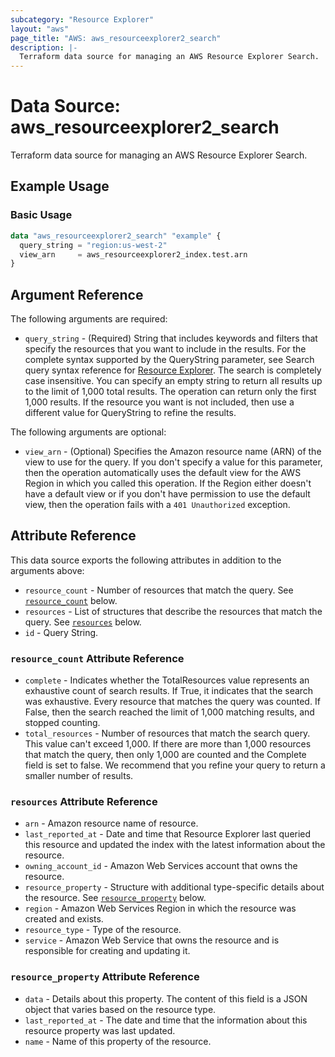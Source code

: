 ```yaml
---
subcategory: "Resource Explorer"
layout: "aws"
page_title: "AWS: aws_resourceexplorer2_search"
description: |-
  Terraform data source for managing an AWS Resource Explorer Search.
---
```

# Data Source: aws_resourceexplorer2_search

Terraform data source for managing an AWS Resource Explorer Search.

## Example Usage

### Basic Usage

```terraform
data "aws_resourceexplorer2_search" "example" {
  query_string = "region:us-west-2"
  view_arn     = aws_resourceexplorer2_index.test.arn
}
```

## Argument Reference

The following arguments are required:

* `query_string` - (Required) String that includes keywords and filters that specify the resources that you want to include in the results. For the complete syntax supported by the QueryString parameter, see Search query syntax reference for [Resource Explorer](https://docs.aws.amazon.com/resource-explorer/latest/userguide/using-search-query-syntax.html). The search is completely case insensitive. You can specify an empty string to return all results up to the limit of 1,000 total results. The operation can return only the first 1,000 results. If the resource you want is not included, then use a different value for QueryString to refine the results.

The following arguments are optional:

* `view_arn` - (Optional) Specifies the Amazon resource name (ARN) of the view to use for the query. If you don't specify a value for this parameter, then the operation automatically uses the default view for the AWS Region in which you called this operation. If the Region either doesn't have a default view or if you don't have permission to use the default view, then the operation fails with a `401 Unauthorized` exception.

## Attribute Reference

This data source exports the following attributes in addition to the arguments above:

* `resource_count` - Number of resources that match the query. See [`resource_count`](#resource_count-attribute-reference) below.
* `resources` - List of structures that describe the resources that match the query. See [`resources`](#resources-attribute-reference) below.
* `id` - Query String.

### `resource_count` Attribute Reference

* `complete` - Indicates whether the TotalResources value represents an exhaustive count of search results. If True, it indicates that the search was exhaustive. Every resource that matches the query was counted. If False, then the search reached the limit of 1,000 matching results, and stopped counting.
* `total_resources` - Number of resources that match the search query. This value can't exceed 1,000. If there are more than 1,000 resources that match the query, then only 1,000 are counted and the Complete field is set to false. We recommend that you refine your query to return a smaller number of results.

### `resources` Attribute Reference

* `arn` - Amazon resource name of resource.
* `last_reported_at` - Date and time that Resource Explorer last queried this resource and updated the index with the latest information about the resource.
* `owning_account_id` - Amazon Web Services account that owns the resource.
* `resource_property` - Structure with additional type-specific details about the resource.  See [`resource_property`](#resource_property-attribute-reference) below.
* `region` - Amazon Web Services Region in which the resource was created and exists.
* `resource_type` - Type of the resource.
* `service` - Amazon Web Service that owns the resource and is responsible for creating and updating it.

### `resource_property` Attribute Reference

* `data` - Details about this property. The content of this field is a JSON object that varies based on the resource type.
* `last_reported_at` - The date and time that the information about this resource property was last updated.
* `name` - Name of this property of the resource.
